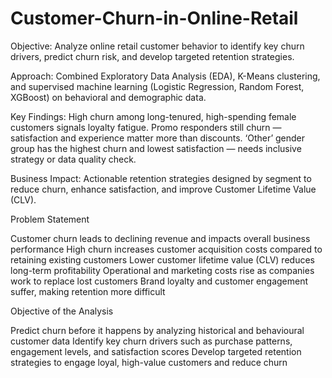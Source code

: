 # Customer-Churn-in-Online-Retail
Objective:
Analyze online retail customer behavior to identify key churn drivers, predict churn risk, and develop targeted retention strategies.

Approach:
Combined Exploratory Data Analysis (EDA), K-Means clustering, and supervised machine learning (Logistic Regression, Random Forest, XGBoost) on behavioral and demographic data.

Key Findings:
High churn among long-tenured, high-spending female customers signals loyalty fatigue.
Promo responders still churn — satisfaction and experience matter more than discounts.
‘Other’ gender group has the highest churn and lowest satisfaction — needs inclusive strategy or data quality check.

Business Impact:
Actionable retention strategies designed by segment to reduce churn, enhance satisfaction, and improve Customer Lifetime Value (CLV).


Problem Statement

Customer churn leads to declining revenue and impacts overall business performance
 High churn increases customer acquisition costs compared to retaining existing customers
 Lower customer lifetime value (CLV) reduces long-term profitability
 Operational and marketing costs rise as companies work to replace lost customers
 Brand loyalty and customer engagement suffer, making retention more difficult

Objective of the Analysis

Predict churn before it happens by analyzing historical and behavioural customer data
 Identify key churn drivers such as purchase patterns, engagement levels, and satisfaction scores
 Develop targeted retention strategies to engage loyal, high-value customers and reduce churn
